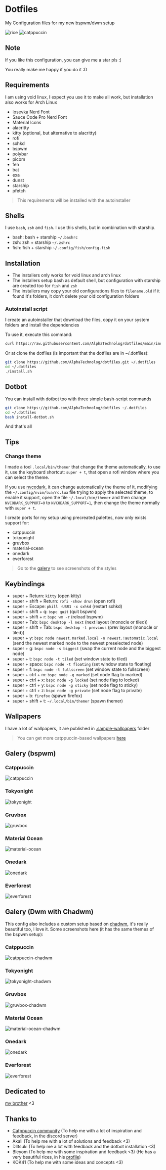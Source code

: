# Dotfiles

My Configuration files for my new bspwm/dwm setup

![rice](./.misc/rice.png)
![catppuccin](./.misc/showcase/chadwm/catppuccin-chadwm.png)

## Note

If you like this configuration, you can give me a star pls :)

You really make me happy if you do it :D

## Requirements

I am using void linux, I expect you use it to make all work, but installation
also works for Arch Linux

- Iosevka Nerd Font
- Sauce Code Pro Nerd Font
- Material Icons
- alacritty
- kitty (optional, but alternative to alacritty)
- rofi
- sxhkd
- bspwm
- polybar
- picom
- feh
- bat
- exa
- dunst
- starship
- pfetch

> This requirements will be installed with the autoinstaller

## Shells

I use `bash`, `zsh` and `fish`. I use this shells, but in combination with starship.

- bash: bash + starship `~/.bashrc`
- zsh: zsh + starship `~/.zshrc`
- fish: fish + starship `~/.config/fish/config.fish`

## Installation

- The installers only works for void linux and arch linux
- The installers setup bash as default shell, but configuration with starship are created too for `fish` and `zsh`
- The installers may copy your old configurations files to `filename.old` if it found it's folders, it don't delete your old configuration folders

### Autoinstall script

I create an autoinstaller that download the files, copy it on your system folders
and install the dependencies

To use it, execute this command:

```sh
curl https://raw.githubusercontent.com/AlphaTechnolog/dotfiles/main/install.sh | bash
```

Or at clone the dotfiles (is important that the dotfiles are in ~/.dotfiles):

```sh
git clone https://github.com/AlphaTechnolog/dotfiles.git ~/.dotfiles
cd ~/.dotfiles
./install.sh
```

## Dotbot

You can install with dotbot too with three simple bash-script commands

```sh
git clone https://github.com/AlphaTechnolog/dotfiles ~/.dotfiles
cd ~/.dotfiles
bash install-dotbot.sh
```

And that's all

## Tips

### Change theme

I made a tool `.local/bin/themer` that change the theme automatically,
to use it, use the keyboard shortcut: `super + t`, that open a rofi window
where you can select the theme.

If you use [nvcodark](https://github.com/AlphaTechnolog/nvcodark), it
can change automatically the theme of it, modifying the `~/.config/nvim/lua/rc.lua`
file trying to apply the selected theme, to enable it support, open the file `~/.local/bin/themer`
and then change `NVCODARK_SUPPORT=0` to `NVCODARK_SUPPORT=1`, then change
the theme normally with `super + t`.

I create ports for my setup using precreated palettes, now only exists support for:

- catppuccin
- tokyonight
- gruvbox
- material-ocean
- onedark
- everforest

> Go to the [galery](#galery) to see screenshots of the styles

## Keybindings

- super + Return: `kitty` (open kitty)
- super + shift + Return: `rofi -show drun` (open rofi)
- super + Escape: `pkill -USR1 -x sxhkd` (restart sxhkd)
- super + shift + q: `bspc quit` (quit bspwm)
- super + shift + r: `bspc wm -r` (reload bspwm)
- super + Tab: `bspc desktop -l next` (next layout (monocle or tiled))
- super + shift + Tab: `bspc desktop -l previous` (prev layout (monocle or tiled))
- super + y: `bspc node newest.marked.local -n newest.!automatic.local` (send the newest marked node to the newest preselected node)
- super + g: `bspc node -s biggest` (swap the current node and the biggest node)
- super + t: `bspc node -t tiled` (set window state to tiled)
- super + space: `bspc node -t floating` (set window state to floating)
- super + f: `bspc node -t fullscreen` (set window state to fullscreen)
- super + ctrl + m: `bspc node -g marked` (set node flag to marked)
- super + ctrl + x: `bspc node -g locked` (set node flag to locked)
- super + ctrl + y: `bspc node -g sticky` (set node flag to sticky)
- super + ctrl + z: `bspc node -g private` (set node flag to private)
- super + b: `firefox` (spawn firefox)
- super + shift + t: `~/.local/bin/themer` (spawn themer)

## Wallpapers

I have a lot of wallpapers, it are published in [.sample-wallpapers](https://github.com/AlphaTechnolog/dotfiles/tree/main/.sample-wallpapers) folder

> You can get more catppuccin-based wallpapers [here](https://github.com/catppuccin/wallpapers)

## Galery (bspwm)

### Catppuccin
![catppuccin](./.misc/showcase/catppuccin.png)

### Tokyonight
![tokyonight](./.misc/showcase/tokyonight.png)

### Gruvbox
![gruvbox](./.misc/showcase/gruvbox.png)

### Material Ocean
![material-ocean](./.misc/showcase/material-ocean.png)

### Onedark
![onedark](./.misc/showcase/onedark.png)

### Everforest
![everforest](./.misc/showcase/everforest.png)

## Galery (Dwm with Chadwm)

This config also includes a custom setup based on [chadwm](https://github.com/siduck/chadwm), it's really beautiful too, I love it.
Some screenshots here (it has the same themes of the bspwm setup):

### Catppuccin

![catppuccin-chadwm](./.misc/showcase/chadwm/catppuccin-chadwm.png)

### Tokyonight

![tokyonight-chadwm](./.misc/showcase/chadwm/tokyonight-chadwm.png)

### Gruvbox

![gruvbox-chadwm](./.misc/showcase/chadwm/gruvbox-chadwm.png)

### Material Ocean

![material-ocean-chadwm](./.misc/showcase/chadwm/material-ocean-chadwm.png)

### Onedark

![onedark](./.misc/showcase/chadwm/onedark-chadwm.png)

### Everforest

![everforest](./.misc/showcase/chadwm/everforest.png)

## Dedicated to

[my brother](https://github.com/Jags1906) <3

## Thanks to

- [Catppuccin community](https://github.com/catppuccin) (To help me with a lot of inspiration and feedback, in the discord server)
- Akali (To help me with a lot of solutions and feedback <3)
- Dlltsuki (To help me a lot with feedback and the dotbot installation <3)
- Bleyom (To help me with some inspiration and feedback <3) (He has a very beautiful rices, in his [profile](https://github.com/Bleyom))
- KOK41 (To help me with some ideas and concepts <3)
